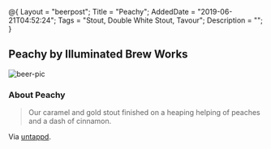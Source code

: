 @{
 Layout = "beerpost";
 Title = "Peachy";
 AddedDate = "2019-06-21T04:52:24";
 Tags = "Stout, Double White Stout, Tavour";
 Description = "";
 }
 

## Peachy by Illuminated Brew Works

![beer-pic]

### About Peachy

> Our caramel and gold stout finished on a heaping helping of peaches and a dash of cinnamon.

Via [untappd][untappd-url].

[untappd-url]: <https://untappd.com//b/illuminated-brew-works-peachy/3080147>
[beer-pic]: https://jasonpowley.com/assets/img/2019-06-21-peachy.jpeg "Peachy by Illuminated Brew Works"
